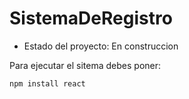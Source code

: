 # SistemaDeRegistro

-  Estado del proyecto: En construccion

Para ejecutar el sitema debes poner:

```npm install react```
